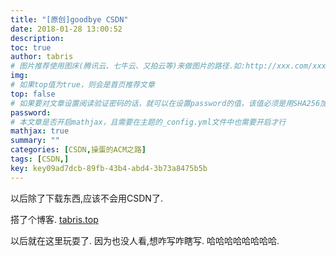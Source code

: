 ```yaml
---
title: "[原创]goodbye CSDN"
date: 2018-01-28 13:00:52
description:
toc: true
author: tabris
# 图片推荐使用图床(腾讯云、七牛云、又拍云等)来做图片的路径.如:http://xxx.com/xxx.jpg
img:
# 如果top值为true，则会是首页推荐文章
top: false
# 如果要对文章设置阅读验证密码的话，就可以在设置password的值，该值必须是用SHA256加密后的密码，防止被他人识破
password:
# 本文章是否开启mathjax，且需要在主题的_config.yml文件中也需要开启才行
mathjax: true
summary: ""
categories: [CSDN,操蛋的ACM之路]
tags: [CSDN,]
key: key09ad7dcb-89fb-43b4-abd4-3b73a8475b5b
---
```


以后除了下载东西,应该不会用CSDN了.

搭了个博客.
[tabris.top](https://tabris.top)

以后就在这里玩耍了.
因为也没人看,想咋写咋瞎写.  哈哈哈哈哈哈哈哈.
